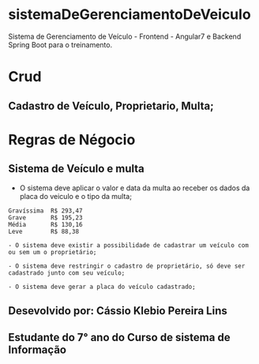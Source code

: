 # sistemaDeGerenciamentoDeVeiculo

Sistema de Gerenciamento de Veículo - Frontend - Angular7 e Backend Spring Boot
para o treinamento.

# Crud
## Cadastro de Veículo, Proprietario, Multa;

# Regras de Négocio

## Sistema de Veículo e multa 

   - O sistema deve aplicar o valor e data da multa ao receber os dados da placa do veiculo e o tipo da multa;

    Gravíssima	R$ 293,47
    Grave		R$ 195,23
    Média		R$ 130,16
    Leve		R$ 88,38

    - O sistema deve existir a possibilidade de cadastrar um veículo com ou sem um o proprietário;

    - O sistema deve restringir o cadastro de proprietário, só deve ser
    cadastrado junto com seu veículo;

    - O sistema deve gerar a placa do veículo cadastrado;

## Desevolvido por: Cássio Klebio Pereira Lins
## Estudante do 7° ano do Curso de sistema de Informação
